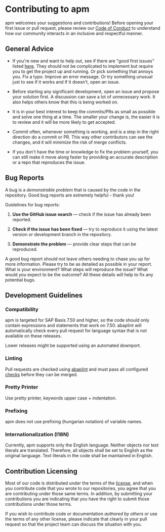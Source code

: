 # Contributing to apm

apm welcomes your suggestions and contributions! Before opening your first issue or pull request, please review our [Code of Conduct](https://github.com/abapPM/.github/blob/main/CODE_OF_CONDUCT.md) to understand how our community interacts in an inclusive and respectful manner.

## General Advice

* If you're new and want to help out, see if there are "good first issues" listed [here](../../issues). They should not be complicated to implement but require you to get the project up and running. Or pick something that annoys you. Fix a typo. Improve an error message. Or try something unusual just to see if it works and if it doesn't, open an issue.

* Before starting any significant development, open an issue and propose your solution first. A discussion can save a lot of unnecessary work. It also helps others know that this is being worked on.

* It is in your best interest to keep the commits/PRs as small as possible and solve one thing at a time. The smaller your change is, the easier it is to review and it will be more likely to get accepted.

* Commit often, whenever something is working, and is a step in the right direction do a commit or PR. This way other contributors can see the changes, and it will minimize the risk of merge conflicts.

* If you don't have the time or knowledge to fix the problem yourself, you can still make it move along faster by providing an accurate description or a repo that reproduces the issue.

## Bug Reports

A bug is a _demonstrable problem_ that is caused by the code in the repository. Good bug reports are extremely helpful - thank you!

Guidelines for bug reports:

1. **Use the GitHub issue search** &mdash; check if the issue has already been reported.

2. **Check if the issue has been fixed** &mdash; try to reproduce it using the latest version or development branch in the repository.

3. **Demonstrate the problem** &mdash; provide clear steps that can be reproduced.

A good bug report should not leave others needing to chase you up for more information. Please try to be as detailed as possible in your report. What is your environment? What steps will reproduce the issue? What would you expect to be the outcome? All these details will help to fix any potential bugs.

## Development Guidelines

### Compatibility

apm is targeted for SAP Basis 7.50 and higher, so the code should only contain expressions and statements that work on 7.50. abaplint will automatically check every pull request for language syntax that is not available on these releases.

Lower releases might be supported using an automated downport.

### Linting

Pull requests are checked using [abaplint](https://abaplint.org) and must pass all configured [checks](../../abaplint.json) before they can be merged.

### Pretty Printer

Use pretty printer, keywords upper case + indentation. 

### Prefixing

apm does not use prefixing (hungarian notation) of variable names.

### Internationalization (I18N)

Currently, apm supports only the English language. Neither objects nor text literals are translated. Therefore, all objects shall be set to English as the original language. Text literals in the code shall be maintained in English. 

## Contribution Licensing

Most of our code is distributed under the terms of the [license](LICENSE), and when you contribute code that you wrote to our repositories, you agree that you are contributing under those same terms. In addition, by submitting your contributions you are indicating that you have the right to submit those contributions under those terms.

If you wish to contribute code or documentation *authored by others* or use the terms of any other license, please indicate that clearly in your pull request so that the project team can discuss the situation with you.

